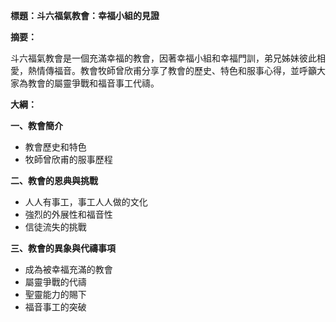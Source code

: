 **標題：斗六福氣教會：幸福小組的見證**

**摘要：**

斗六福氣教會是一個充滿幸福的教會，因著幸福小組和幸福門訓，弟兄姊妹彼此相愛，熱情傳福音。教會牧師曾欣甫分享了教會的歷史、特色和服事心得，並呼籲大家為教會的屬靈爭戰和福音事工代禱。

**大綱：**

**一、教會簡介**
* 教會歷史和特色
* 牧師曾欣甫的服事歷程

**二、教會的恩典與挑戰**
* 人人有事工，事工人人做的文化
* 強烈的外展性和福音性
* 信徒流失的挑戰

**三、教會的異象與代禱事項**
* 成為被幸福充滿的教會
* 屬靈爭戰的代禱
* 聖靈能力的賜下
* 福音事工的突破